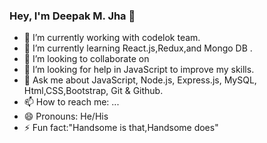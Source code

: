 ### Hey, I'm Deepak M. Jha 👋

- 🔭 I’m currently working with codelok team.
- 🌱 I’m currently learning React.js,Redux,and Mongo DB .
- 👯 I’m looking to collaborate on 
- 🤔 I’m looking for help in JavaScript to improve my skills.
- 💬 Ask me about JavaScript, Node.js, Express.js, MySQL, Html,CSS,Bootstrap, Git & Github.
- 📫 How to reach me: ...
- 😄 Pronouns: He/His
- ⚡ Fun fact:"Handsome is that,Handsome does"

